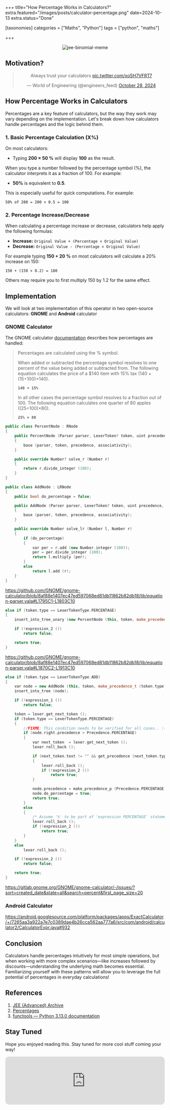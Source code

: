 +++
title="How Percentage Works in Calculators?"
extra.featured="/images/posts/calculator-percentage.png"
date=2024-10-13
extra.status="Done"

[taxonomies]
categories = ["Maths", "Python"]
tags = ["python", "maths"]

+++

<!-- Add summary here -->

<!-- more -->

<p align="center">
   <img src="/images/posts/jee-binomial/calculator-percentage.jpg" alt="jee-binomial-meme" style="max-width:98%"/>
</p>

## Motivation?

<blockquote class="twitter-tweet" align="center"><p lang="en" dir="ltr">Always trust your calculators <a href="https://t.co/xoSH7VFRT7">pic.twitter.com/xoSH7VFRT7</a></p>&mdash; World of Engineering (@engineers_feed) <a href="https://twitter.com/engineers_feed/status/1850951001190039880?ref_src=twsrc%5Etfw">October 28, 2024</a></blockquote> <script async src="https://platform.twitter.com/widgets.js" charset="utf-8"></script>

## How Percentage Works in Calculators

Percentages are a key feature of calculators, but the way they work may vary depending on the implementation. Let's break down how calculators handle percentages and the logic behind them.

### 1. **Basic Percentage Calculation (X%)**

On most calculators:

- Typing **200 × 50 %** will display **100** as the result.

When you type a number followed by the percentage symbol (%), the calculator interprets it as a fraction of 100. For example:

- **50%** is equivalent to **0.5**.

This is especially useful for quick computations. For example:

```
50% of 200 = 200 × 0.5 = 100
```

### 2. **Percentage Increase/Decrease**

When calculating a percentage increase or decrease, calculators help apply the following formulas:

- **Increase:** `Original Value + (Percentage × Original Value)`
- **Decrease:** `Original Value - (Percentage × Original Value)`

For example typing **150 + 20 %** on most calculators will calculate a 20% increase on 150:

```
150 + (150 × 0.2) = 180
```

Others may require you to first multiply 150 by 1.2 for the same effect.

## Implementation

We will look at two implementation of this operator in two open-source calculators: **GNOME** and **Android** calculator

### GNOME Calculator

The GNOME calculator [documentation](https://help.gnome.org/users/gnome-calculator/stable/percentage.html.en) describes how percentages are handled:

> Percentages are calculated using the % symbol.
>
> When added or subtracted the percentage symbol resolves to one percent of the value being added or subtracted from. The following equation calculates the price of a $140 item with 15% tax (140 + (15÷100)×140).
>
> **`140 + 15%`**
>
> In all other cases the percentage symbol resolves to a fraction out of 100. The following equation calculates one quarter of 80 apples ((25÷100)×80).
>
> **`25% × 80`**

```cpp
public class PercentNode : RNode
{
    public PercentNode (Parser parser, LexerToken? token, uint precedence, Associativity associativity)
    {
        base (parser, token, precedence, associativity);
    }

    public override Number? solve_r (Number r)
    {
        return r.divide_integer (100);
    }
}
```

```cpp
public class AddNode : LRNode
{
    public bool do_percentage = false;

    public AddNode (Parser parser, LexerToken? token, uint precedence, Associativity associativity)
    {
        base (parser, token, precedence, associativity);
    }

    public override Number solve_lr (Number l, Number r)
    {
        if (do_percentage)
        {
            var per = r.add (new Number.integer (100));
            per = per.divide_integer (100);
            return l.multiply (per);
        }
        else
            return l.add (r);
    }
}
```

https://github.com/GNOME/gnome-calculator/blob/8af88e1407ec47ed597068ed81db11862b82db18/lib/equation-parser.vala#L1795C1-L1803C10

```cpp
else if (token.type == LexerTokenType.PERCENTAGE)
{
    insert_into_tree_unary (new PercentNode (this, token, make_precedence_t (token.type), get_associativity (token)));

    if (!expression_2 ())
        return false;

    return true;
}
```

https://github.com/GNOME/gnome-calculator/blob/8af88e1407ec47ed597068ed81db11862b82db18/lib/equation-parser.vala#L1870C2-L1913C10

```cpp
else if (token.type == LexerTokenType.ADD)
{
    var node = new AddNode (this, token, make_precedence_t (token.type), get_associativity (token));
    insert_into_tree (node);

    if (!expression_1 ())
        return false;

    token = lexer.get_next_token ();
    if (token.type == LexerTokenType.PERCENTAGE)
    {
        //FIXME: This condition needs to be verified for all cases.. :(
        if (node.right.precedence > Precedence.PERCENTAGE)
        {
            var next_token  = lexer.get_next_token ();
            lexer.roll_back ();

            if (next_token.text != "" && get_precedence (next_token.type) < Precedence.PERCENTAGE)
            {
                lexer.roll_back ();
                if (!expression_2 ())
                    return true;
            }

            node.precedence = make_precedence_p (Precedence.PERCENTAGE);
            node.do_percentage = true;
            return true;
        }
        else
        {
            /* Assume '%' to be part of 'expression PERCENTAGE' statement. */
            lexer.roll_back ();
            if (!expression_2 ())
                return true;
        }
    }
    else
        lexer.roll_back ();

    if (!expression_2 ())
        return false;

    return true;
}
```

https://gitlab.gnome.org/GNOME/gnome-calculator/-/issues/?sort=created_date&state=all&search=percent&first_page_size=20

### Android Calculator

https://android.googlesource.com/platform/packages/apps/ExactCalculator/+/7265aa3a922a7e7c0389dae4b26cca562aa777a6/src/com/android/calculator2/CalculatorExpr.java#932

## Conclusion

Calculators handle percentages intuitively for most simple operations, but when working with more complex scenarios—like increases followed by discounts—understanding the underlying math becomes essential. Familiarizing yourself with these patterns will allow you to leverage the full potential of percentages in everyday calculations!

## References

1. [JEE (Advanced) Archive](https://jeeadv.ac.in/archive.html)
2. [Percentages](https://help.gnome.org/users/gnome-calculator/stable/percentage.html.en)
3. [functools — Python 3.13.0 documentation](https://docs.python.org/3/library/functools.html)

## Stay Tuned

Hope you enjoyed reading this. Stay tuned for more cool stuff coming your way!

<p align="center">
<iframe style="border-radius:12px" src="https://open.spotify.com/embed/track/1SKPmfSYaPsETbRHaiA18G?utm_source=generator" width="100%" height="152" frameBorder="0" allowfullscreen="" allow="autoplay; clipboard-write; encrypted-media; fullscreen; picture-in-picture" loading="lazy"></iframe>
</p>
</p>
